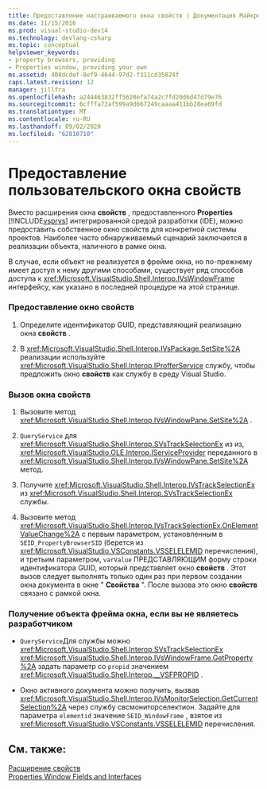 ```yaml
---
title: Предоставление настраиваемого окна свойств | Документация Майкрософт
ms.date: 11/15/2016
ms.prod: visual-studio-dev14
ms.technology: devlang-csharp
ms.topic: conceptual
helpviewer_keywords:
- property browsers, providing
- Properties window, providing your own
ms.assetid: 408dcdef-8ef9-4644-97d2-f311cd35824f
caps.latest.revision: 12
manager: jillfra
ms.openlocfilehash: a244463832ff5620efa74a2c7fd20d6d47d79e76
ms.sourcegitcommit: 6cfffa72af599a9d667249caaaa411bb28ea69fd
ms.translationtype: MT
ms.contentlocale: ru-RU
ms.lasthandoff: 09/02/2020
ms.locfileid: "62810710"
---
```

# <a name="providing-a-custom-properties-window"></a>Предоставление пользовательского окна свойств
Вместо расширения окна **свойств** , предоставленного **Properties** [!INCLUDE[vsprvs](../includes/vsprvs-md.md)] интегрированной средой разработки (IDE), можно предоставить собственное окно свойств для конкретной системы проектов. Наиболее часто обнаруживаемый сценарий заключается в реализации объекта, наличного в рамке окна.  
  
 В случае, если объект не реализуется в фрейме окна, но по-прежнему имеет доступ к нему другими способами, существует ряд способов доступа к <xref:Microsoft.VisualStudio.Shell.Interop.IVsWindowFrame> интерфейсу, как указано в последней процедуре на этой странице.  
  
### <a name="to-provide-your-properties-window"></a>Предоставление окно свойств  
  
1. Определите идентификатор GUID, представляющий реализацию окна **свойств** .  
  
2. В <xref:Microsoft.VisualStudio.Shell.Interop.IVsPackage.SetSite%2A> реализации используйте <xref:Microsoft.VisualStudio.Shell.Interop.IProfferService> службу, чтобы предложить окно **свойств** как службу в среду Visual Studio.  
  
### <a name="to-call-your-properties-window"></a>Вызов окна свойств  
  
1. Вызовите метод <xref:Microsoft.VisualStudio.Shell.Interop.IVsWindowPane.SetSite%2A> .  
  
2. `QueryService` для <xref:Microsoft.VisualStudio.Shell.Interop.SVsTrackSelectionEx> из из, <xref:Microsoft.VisualStudio.OLE.Interop.IServiceProvider> переданного в <xref:Microsoft.VisualStudio.Shell.Interop.IVsWindowPane.SetSite%2A> метод.  
  
3. Получите <xref:Microsoft.VisualStudio.Shell.Interop.IVsTrackSelectionEx> из <xref:Microsoft.VisualStudio.Shell.Interop.SVsTrackSelectionEx> службы.  
  
4. Вызовите метод <xref:Microsoft.VisualStudio.Shell.Interop.IVsTrackSelectionEx.OnElementValueChange%2A> с первым параметром, установленным в `SEID_PropertyBrowserSID` (берется из <xref:Microsoft.VisualStudio.VSConstants.VSSELELEMID> перечисления), и третьим параметром, `varValue` ПРЕДСТАВЛЯЮЩИМ форму строки идентификатора GUID, который представляет окно **свойств** . Этот вызов следует выполнять только один раз при первом создании окна документа в окне " **Свойства** ". После вызова это окно **свойств** связано с рамкой окна.  
  
### <a name="to-obtain-the-window-frame-object-when-you-are-not-the-implementer"></a>Получение объекта фрейма окна, если вы не являетесь разработчиком  
  
- `QueryService`Для службы можно <xref:Microsoft.VisualStudio.Shell.Interop.SVsTrackSelectionEx> <xref:Microsoft.VisualStudio.Shell.Interop.IVsWindowFrame.GetProperty%2A> задать параметр со `propid` значением <xref:Microsoft.VisualStudio.Shell.Interop.__VSFPROPID> .  
  
- Окно активного документа можно получить, вызвав <xref:Microsoft.VisualStudio.Shell.Interop.IVsMonitorSelection.GetCurrentSelection%2A> через службу свсмониторселектион. Задайте для параметра `elementid` значение `SEID_WindowFrame` , взятое из <xref:Microsoft.VisualStudio.VSConstants.VSSELELEMID> перечисления.  
  
## <a name="see-also"></a>См. также:  
 [Расширение свойств](../extensibility/internals/extending-properties.md)   
 [Properties Window Fields and Interfaces](../extensibility/internals/properties-window-fields-and-interfaces.md)